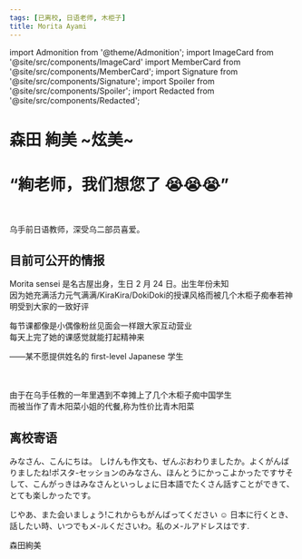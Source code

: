 ```yaml
---
tags: [已离校, 日语老师, 木柜子]
title: Morita Ayami
---
```


import Admonition from '@theme/Admonition';
import ImageCard from '@site/src/components/ImageCard'
import MemberCard from '@site/src/components/MemberCard';
import Signature from '@site/src/components/Signature';
import Spoiler from '@site/src/components/Spoiler';
import Redacted from '@site/src/components/Redacted';

# 森田 絢美 <Spoiler>~炫美~</Spoiler>

<Admonition type="tip" icon="🗄" title="进条目啥都别说，先一起喊：">

# **“絢老师，我们想您了 😭😭😭”**

</Admonition>

<MemberCard
  name="月之森的仓田真白本人"
  subtitle="作者"
  avatar="https://lain.bgm.tv/pic/user/c/000/83/12/831297.jpg"
  link="https://bgm.tv/user/831297"
/>

<br />

<ImageCard
  image='/img/reality/people/EALC_Morita_Ayami.jpg'
  title='EALC_Morita_Ayami'
  link='https://ealc.wustl.edu/people/ayami-morita'>
乌手<Spoiler>前</Spoiler>日语教师，深受乌二部员喜爱。
</ImageCard>

## 目前可公开的情报

Morita sensei 是名古屋出身，生日 2 月 24 日。<Spoiler>出生年份未知</Spoiler>\
因为她充满活力<Spoiler>元气满满/KiraKira/DokiDoki</Spoiler>的授课风格而<Spoiler>被几个木柜子痴奉若神明</Spoiler>受到大家的一致好评

每节课都像是小偶像粉丝见面会一样跟大家互动营业\
每天上完了她的课感觉就能打起精神来

<Signature>——某不愿提供姓名的 first-level Japanese 学生</Signature>

<br/><br/>
由于在乌手任教的一年里遇到<Spoiler>不幸摊上</Spoiler>了几个<Spoiler>木柜子痴</Spoiler>中国学生\
而被当作了青木阳菜小姐的代餐,称为<Spoiler>性价比青木阳菜</Spoiler>

## 离校寄语

<Admonition type="tip" icon="🎓" title="こんがっき">

<MemberCard
  name="森田 絢美"
  subtitle="作者"
  avatar="/img/reality/people/EALC_Morita_Ayami.jpg"
  link="moriaya0224@gmail.com"
/>

みなさん、こんにちは。
しけんも作文も、ぜんぶおわりましたか。よくがんばりましたね!ポスタ-セッションのみなさん、ほんとうにかっこよかったですサそして、こんがっきはみなさんといっしょに日本語でたくさん話すことができて、とても楽しかったです。<Redacted/>

じやあ、また会いましょう!これからもがんばってください ☺️
日本に行くとき、話したい時、いつでもメ-ルくださいわ。私のメ-ルアドレスは<Redacted/>です.

<Signature>森田絢美</Signature>

</Admonition>
